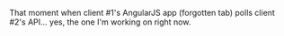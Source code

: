 That moment when client #1's AngularJS app (forgotten tab) polls client #2's API... yes, the one I'm working on right now.